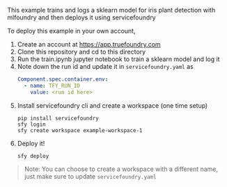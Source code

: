 This example trains and logs a sklearn model for iris plant detection
with mlfoundry and then deploys it using servicefoundry

To deploy this example in your own account,

1. Create an account at https://app.truefoundry.com
2. Clone this repository and cd to this directory
3. Run the train.ipynb jupyter notebook to train a sklearn model and log
   it
4. Note down the run id and update it in `servicefoundry.yaml` as
    ```yaml
    Component.spec.container.env:
      - name: TFY_RUN_ID
        value: <run id here>
    ```
5. Install servicefoundry cli and create a workspace (one time setup)
    ```shell
    pip install servicefoundry
    sfy login
    sfy create workspace example-workspace-1
    ```
6. Deploy it!
    ```shell
    sfy deploy
    ```

> Note: You can choose to create a workspace with a different name, just
> make sure to update `servicefoundry.yaml`
